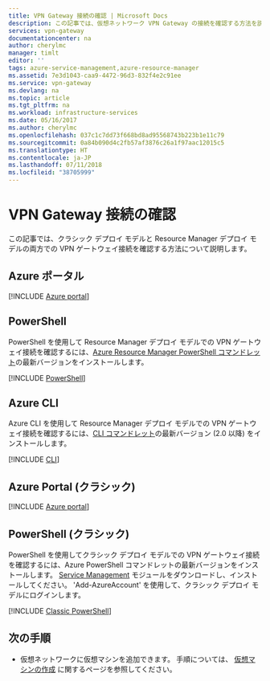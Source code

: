 ```yaml
---
title: VPN Gateway 接続の確認 | Microsoft Docs
description: この記事では、仮想ネットワーク VPN Gateway の接続を確認する方法を説明します。
services: vpn-gateway
documentationcenter: na
author: cherylmc
manager: timlt
editor: ''
tags: azure-service-management,azure-resource-manager
ms.assetid: 7e3d1043-caa9-4472-96d3-832f4e2c91ee
ms.service: vpn-gateway
ms.devlang: na
ms.topic: article
ms.tgt_pltfrm: na
ms.workload: infrastructure-services
ms.date: 05/16/2017
ms.author: cherylmc
ms.openlocfilehash: 037c1c7dd73f668bd8ad95568743b223b1e11c79
ms.sourcegitcommit: 0a84b090d4c2fb57af3876c26a1f97aac12015c5
ms.translationtype: HT
ms.contentlocale: ja-JP
ms.lasthandoff: 07/11/2018
ms.locfileid: "38705999"
---
```

# <a name="verify-a-vpn-gateway-connection"></a>VPN Gateway 接続の確認

この記事では、クラシック デプロイ モデルと Resource Manager デプロイ モデルの両方での VPN ゲートウェイ接続を確認する方法について説明します。

## <a name="azure-portal"></a>Azure ポータル

[!INCLUDE [Azure portal](../../includes/vpn-gateway-verify-connection-portal-rm-include.md)]

## <a name="powershell"></a>PowerShell

PowerShell を使用して Resource Manager デプロイ モデルでの VPN ゲートウェイ接続を確認するには、[Azure Resource Manager PowerShell コマンドレット](/powershell/azure/overview)の最新バージョンをインストールします。

[!INCLUDE [PowerShell](../../includes/vpn-gateway-verify-connection-ps-rm-include.md)]

## <a name="azure-cli"></a>Azure CLI

Azure CLI を使用して Resource Manager デプロイ モデルでの VPN ゲートウェイ接続を確認するには、[CLI コマンドレット](https://docs.microsoft.com/cli/azure/install-azure-cli)の最新バージョン (2.0 以降) をインストールします。

[!INCLUDE [CLI](../../includes/vpn-gateway-verify-connection-cli-rm-include.md)]


## <a name="azure-portal-classic"></a>Azure Portal (クラシック)

[!INCLUDE [Azure portal](../../includes/vpn-gateway-verify-connection-azureportal-classic-include.md)]

## <a name="powershell-classic"></a>PowerShell (クラシック)

PowerShell を使用してクラシック デプロイ モデルでの VPN ゲートウェイ接続を確認するには、Azure PowerShell コマンドレットの最新バージョンをインストールします。 [Service Management](https://docs.microsoft.com/en-us/powershell/azure/servicemanagement/install-azure-ps?view=azuresmps-4.0.0#azure-service-management-cmdlets) モジュールをダウンロードし、インストールしてください。 'Add-AzureAccount' を使用して、クラシック デプロイ モデルにログインします。

[!INCLUDE [Classic PowerShell](../../includes/vpn-gateway-verify-connection-ps-classic-include.md)]

## <a name="next-steps"></a>次の手順

* 仮想ネットワークに仮想マシンを追加できます。 手順については、 [仮想マシンの作成](../virtual-machines/virtual-machines-windows-hero-tutorial.md?toc=%2fazure%2fvirtual-machines%2fwindows%2ftoc.json) に関するページを参照してください。